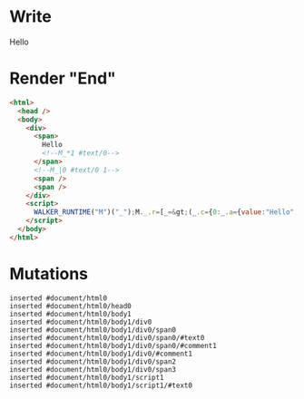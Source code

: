 # Write
  <div><span>Hello<!--M_*1 #text/0--></span><!--M_|0 #text/0 1--><span></span><span></span></div><script>WALKER_RUNTIME("M")("_");M._.r=[_=>(_.c={0:_.a={value:"Hello","#text/0(":_._["packages/translator-tags/src/__tests__/fixtures/toggle-first-child/template.marko_1_renderer"],"#text/0!":_.b={}},1:_.b},_.b._=_.a,_.c),0]</script>


# Render "End"
```html
<html>
  <head />
  <body>
    <div>
      <span>
        Hello
        <!--M_*1 #text/0-->
      </span>
      <!--M_|0 #text/0 1-->
      <span />
      <span />
    </div>
    <script>
      WALKER_RUNTIME("M")("_");M._.r=[_=&gt;(_.c={0:_.a={value:"Hello","#text/0(":_._["packages/translator-tags/src/__tests__/fixtures/toggle-first-child/template.marko_1_renderer"],"#text/0!":_.b={}},1:_.b},_.b._=_.a,_.c),0]
    </script>
  </body>
</html>
```

# Mutations
```
inserted #document/html0
inserted #document/html0/head0
inserted #document/html0/body1
inserted #document/html0/body1/div0
inserted #document/html0/body1/div0/span0
inserted #document/html0/body1/div0/span0/#text0
inserted #document/html0/body1/div0/span0/#comment1
inserted #document/html0/body1/div0/#comment1
inserted #document/html0/body1/div0/span2
inserted #document/html0/body1/div0/span3
inserted #document/html0/body1/script1
inserted #document/html0/body1/script1/#text0
```